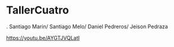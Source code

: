 # TallerCuatro
.
Santiago Marin/ Santiago Melo/ Daniel Pedreros/ Jeison Pedraza

https://youtu.be/AYGTJVQLatI

